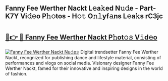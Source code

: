 ## Fanny Fee Werther Nackt L𝚎a𝚔ed N𝚞𝚍e - Part-K7Y Vi𝚍𝚎o P𝚑𝚘tos - H𝚘𝚝 O𝚗𝚕yf𝚊ns L𝚎a𝚔s rC3jc

# <h2><a href="http://kf7g45r.oniu.top/?m=Fanny+Fee+Werther+Nackt">🔗👉 🔴 Fanny Fee Werther Nackt P𝚑ot𝚘𝚜 V𝚒d𝚎o</a></h2>

[![Fanny Fee Werther Nackt Nu𝚍e𝚜](https://i.imgur.com/0qMVB7G.gif)](http://kf7g45r.oniu.top/?m=Fanny+Fee+Werther+Nackt)
Digital trendsetter Fanny Fee Werther Nackt, recognized for publishing dance and lifestyle material, consisting of performances and vlogs on social media. Visionary designer Fanny Fee Werther Nackt, famed for their innovative and inspiring designs in the world of fashion.  
